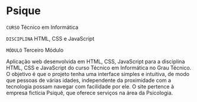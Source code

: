 # Psique

`CURSO` Técnico em Informática

`DISCIPLINA` HTML, CSS e JavaScript

`MÓDULO` Terceiro Módulo

Aplicação web desenvolvida em HTML, CSS, JavaScript para a disciplina HTML, CSS e JavaScript do curso Técnico em Informática no Grau Técnico. O objetivo é que o projeto tenha uma interface simples e intuitiva, de modo que pessoas de várias idades, independente da proximidade com a tecnologia possam navegar com facilidade por ele. O site pertence à empresa fictícia Psiquê, que oferece serviços na área da Psicologia.
